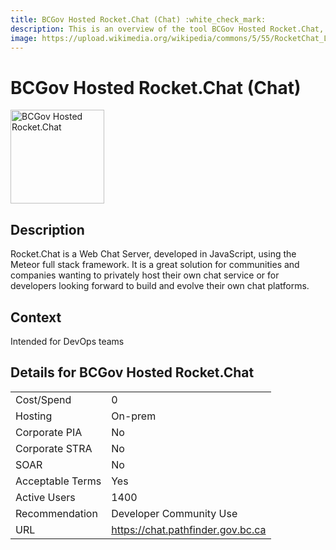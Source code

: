 ```yaml
---
title: BCGov Hosted Rocket.Chat (Chat) :white_check_mark:
description: This is an overview of the tool BCGov Hosted Rocket.Chat, and its current status  within BC Gov.
image: https://upload.wikimedia.org/wikipedia/commons/5/55/RocketChat_Logo_1024x1024.png
---
```


# BCGov Hosted Rocket.Chat (Chat)

<img src="https://upload.wikimedia.org/wikipedia/commons/5/55/RocketChat_Logo_1024x1024.png" alt="BCGov Hosted Rocket.Chat" width="150"/>

## Description
Rocket.Chat is a Web Chat Server, developed in JavaScript, using the Meteor full stack framework. It is a great solution for communities and companies wanting to privately host their own chat service or for developers looking forward to build and evolve their own chat platforms.

## Context
Intended for DevOps teams

##  Details for BCGov Hosted Rocket.Chat

|   |   |
|---|---|
|Cost/Spend   | 0  |
|Hosting   | On-prem  |
|Corporate PIA   | No  |
|Corporate STRA   | No   |
|SOAR   | No  |
|Acceptable Terms   | Yes  |
|Active Users   | 1400  |
|Recommendation   |  Developer Community Use |
|URL   | https://chat.pathfinder.gov.bc.ca  |
